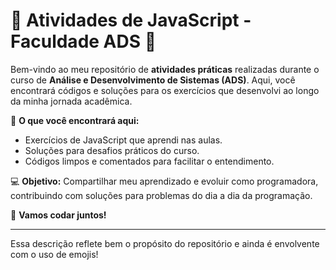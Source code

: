 # 🌟 Atividades de JavaScript - Faculdade ADS 🌟

Bem-vindo ao meu repositório de **atividades práticas** realizadas durante o curso de **Análise e Desenvolvimento de Sistemas (ADS)**. Aqui, você encontrará códigos e soluções para os exercícios que desenvolvi ao longo da minha jornada acadêmica.

📝 **O que você encontrará aqui:**

- Exercícios de JavaScript que aprendi nas aulas.
- Soluções para desafios práticos do curso.
- Códigos limpos e comentados para facilitar o entendimento.

💻 **Objetivo:** Compartilhar meu aprendizado e evoluir como programadora, contribuindo com soluções para problemas do dia a dia da programação.

🚀 **Vamos codar juntos!**

---

Essa descrição reflete bem o propósito do repositório e ainda é envolvente com o uso de emojis!
